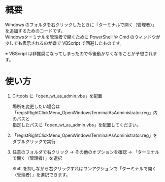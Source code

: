 # 概要

Windows のフォルダを右クリックしたときに「ターミナルで開く（管理者）」を追加するためのコードです。  
Windowsターミナルを管理者で開くために PowerShell や Cmd のウィンドウが少しでも表示されるのが嫌で VBScript で回避したものです。  

※ VBScript は非推奨になってしまったので今後動かなくなることが予想されます。

# 使い方

1. C:\tools に「open_wt_as_admin.vbs」を配置  

    場所を変更したい場合は「registRightClickMenu_OpenWindowsTerminalAsAdministrator.reg」内のパスと  
指定したパスに「open_wt_as_admin.vbs」を配置してください。

2. 「registRightClickMenu_OpenWindowsTerminalAsAdministrator.reg」をダブルクリックで実行  

3. 任意のフォルダで右クリック → その他のオプションを確認 → 「ターミナルで開く（管理者）」を選択  

    Shift を押しながら右クリックすればワンアクションで「ターミナルで開く（管理者）」を選択できます。
